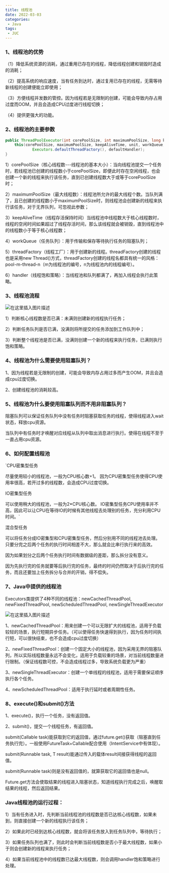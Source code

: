 ```yaml
---
title: 线程池
date: 2022-03-03
categories:
 - Java
tags:
 - JUC
---
```


### 1、线程池的优势

（1）降低系统资源的消耗，通过重用已存在的线程，降低线程创建和销毁时造成的消耗；

（2）提高系统的响应速度，当有任务到达时，通过复用已存在的线程，无需等待新线程的创建便能立即使用；

（3）方便线程并发数的管控。因为线程若是无限制的创建，可能会导致内存占用过度而OOM，并且会造成CPU过度进行线程切换；

（4）提供更强大的功能。

### 2、线程池的主要参数

```java
public ThreadPoolExecutor(int corePoolSize, int maximumPoolSize, long keepAliveTime, TimeUnit unit, BlockingQueue<Runnable> workQueue) {
    this(corePoolSize, maximumPoolSize, keepAliveTime, unit, workQueue,
            Executors.defaultThreadFactory(), defaultHandler);
}

```

1）corePoolSize（核心线程数---线程池的基本大小）：当向线程池提交一个任务时，若线程池已创建的线程数小于corePoolSize，即便此时存在空闲线程，也会创建一个新的线程来执行该任务，直到已创建线程数大于或等于corePoolSize时；

2）maximumPoolSize（最大线程数）：线程池所允许的最大线程个数。当队列满了，且已创建的线程数小于maximumPoolSize时，则线程池会创建新的线程来执行该任务，对于无界队列，可忽视此参数；

3）keepAliveTime（线程存活保持时间）当线程池中线程数大于核心线程数时，线程的空闲时间如果超过了线程存活时间，那么该线程就会被销毁，直到线程池中的线程数小于等于核心线程数；

4）workQueue（任务队列）：用于传输和保存等待执行任务的阻塞队列；

5）threadFactory（线程工厂）：用于创建新的线程。threadFactory创建的线程也是采用new Thread()方式，threadFactory创建的线程名都具有统一的风格：pool-m-thread-n（m为线程池的编号，n为线程池内的线程编号）。

6）handler（线程饱和策略）：当线程池和队列都满了，再加入线程会执行此策略。

### 3、线程池流程

![在这里插入图片描述](https://img-blog.csdnimg.cn/ce8be2db61cf451b95f9d0305efa5d0f.png?x-oss-process=image/watermark,type_d3F5LXplbmhlaQ,shadow_50,text_Q1NETiBAbGVlZGNvZGVKb2huMDE=,size_15,color_FFFFFF,t_70,g_se,x_16)

1）判断核心线程数是否已满：未满则创建新的线程执行任务；

2）判断任务队列是否已满，没满则将所提交的任务添加到工作队列中；

3）判断整个线程池是否已满，没满则创建一个新的线程来执行任务，已满则执行饱和策略。

### 4、线程池为什么需要使用阻塞队列？

1、因为线程若是无限制的创建，可能会导致内存占用过多而产生OOM，并且会造成cpu过度切换。

2、创建线程池的消耗较高。

### 5、线程池为什么要使用阻塞队列而不用非阻塞队列？

阻塞队列可以保证任务队列中没有任务时阻塞获取任务的线程，使得线程进入wait状态，释放cpu资源。

当队列中有任务时才唤醒对应线程从队列中取出消息进行执行。使得在线程不至于一直占用cpu资源。

### 6、如何配置线程池

`CPU密集型任务

尽量使用较小的线程池，一般为CPU核心数+1。 因为CPU密集型任务使得CPU使用率很高，若开过多的线程数，会造成CPU过度切换。

IO密集型任务

可以使用稍大的线程池，一般为2*CPU核心数。 IO密集型任务CPU使用率并不高，因此可以让CPU在等待IO的时候有其他线程去处理别的任务，充分利用CPU时间。`

混合型任务

可以将任务分成IO密集型和CPU密集型任务，然后分别用不同的线程池去处理。 只要分完之后两个任务的执行时间相差不大，那么就会比串行执行来的高效。

因为如果划分之后两个任务执行时间有数据级的差距，那么拆分没有意义。

因为先执行完的任务就要等后执行完的任务，最终的时间仍然取决于后执行完的任务，而且还要加上任务拆分与合并的开销，得不偿失。

### 7、Java中提供的线程池

Executors类提供了4种不同的线程池：newCachedThreadPool, newFixedThreadPool, newScheduledThreadPool, newSingleThreadExecutor

![在这里插入图片描述](https://img-blog.csdnimg.cn/a7f92b18b0f045d582cb8111fa207405.png?x-oss-process=image/watermark,type_d3F5LXplbmhlaQ,shadow_50,text_Q1NETiBAbGVlZGNvZGVKb2huMDE=,size_19,color_FFFFFF,t_70,g_se,x_16)

1、newCachedThreadPool：用来创建一个可以无限扩大的线程池，适用于负载较轻的场景，执行短期异步任务。（可以使得任务快速得到执行，因为任务时间执行短，可以很快结束，也不会造成cpu过度切换）

2、newFixedThreadPool：创建一个固定大小的线程池，因为采用无界的阻塞队列，所以实际线程数量永远不会变化，适用于负载较重的场景，对当前线程数量进行限制。（保证线程数可控，不会造成线程过多，导致系统负载更为严重）

3、newSingleThreadExecutor：创建一个单线程的线程池，适用于需要保证顺序执行各个任务。

4、newScheduledThreadPool：适用于执行延时或者周期性任务。

### 8、execute()和submit()方法

1、execute()，执行一个任务，没有返回值。

2、submit()，提交一个线程任务，有返回值。

submit(Callable<T> task)能获取到它的返回值，通过future.get()获取（阻塞直到任务执行完）。一般使用FutureTask+Callable配合使用（IntentService中有体现）。

submit(Runnable task, T result)能通过传入的载体result间接获得线程的返回值。

submit(Runnable task)则是没有返回值的，就算获取它的返回值也是null。

Future.get方法会使取结果的线程进入阻塞状态，知道线程执行完成之后，唤醒取结果的线程，然后返回结果。

### Java线程池的运行过程：

1）当有任务进入时，先判断当前线程池的线程数是否已达核心线程数，如果未到，则直接创建一个新的线程执行该任务；

2）如果此时已经到达核心线程数，就会将该任务放入到任务队列中，等待执行；

3）如果任务队列也满了，则此时会判断当前线程数是否小于最大线程数，如果小于则会创建新的线程来执行任务；

4）如果当前线程池中的线程数已达最大线程数，则会调用handler饱和策略进行处理。

